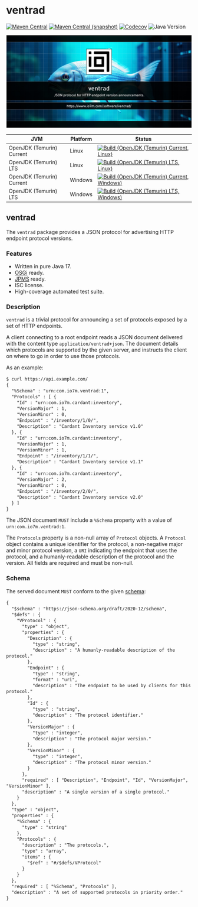 ventrad
===

[![Maven Central](https://img.shields.io/maven-central/v/com.io7m.ventrad/com.io7m.ventrad.svg?style=flat-square)](http://search.maven.org/#search%7Cga%7C1%7Cg%3A%22com.io7m.ventrad%22)
[![Maven Central (snapshot)](https://img.shields.io/nexus/s/com.io7m.ventrad/com.io7m.ventrad?server=https%3A%2F%2Fs01.oss.sonatype.org&style=flat-square)](https://s01.oss.sonatype.org/content/repositories/snapshots/com/io7m/ventrad/)
[![Codecov](https://img.shields.io/codecov/c/github/io7m-com/ventrad.svg?style=flat-square)](https://codecov.io/gh/io7m-com/ventrad)
![Java Version](https://img.shields.io/badge/17-java?label=java&color=e65cc3)

![com.io7m.ventrad](./src/site/resources/ventrad.jpg?raw=true)

| JVM | Platform | Status |
|-----|----------|--------|
| OpenJDK (Temurin) Current | Linux | [![Build (OpenJDK (Temurin) Current, Linux)](https://img.shields.io/github/actions/workflow/status/io7m-com/ventrad/main.linux.temurin.current.yml)](https://www.github.com/io7m-com/ventrad/actions?query=workflow%3Amain.linux.temurin.current)|
| OpenJDK (Temurin) LTS | Linux | [![Build (OpenJDK (Temurin) LTS, Linux)](https://img.shields.io/github/actions/workflow/status/io7m-com/ventrad/main.linux.temurin.lts.yml)](https://www.github.com/io7m-com/ventrad/actions?query=workflow%3Amain.linux.temurin.lts)|
| OpenJDK (Temurin) Current | Windows | [![Build (OpenJDK (Temurin) Current, Windows)](https://img.shields.io/github/actions/workflow/status/io7m-com/ventrad/main.windows.temurin.current.yml)](https://www.github.com/io7m-com/ventrad/actions?query=workflow%3Amain.windows.temurin.current)|
| OpenJDK (Temurin) LTS | Windows | [![Build (OpenJDK (Temurin) LTS, Windows)](https://img.shields.io/github/actions/workflow/status/io7m-com/ventrad/main.windows.temurin.lts.yml)](https://www.github.com/io7m-com/ventrad/actions?query=workflow%3Amain.windows.temurin.lts)|

## ventrad

The `ventrad` package provides a JSON protocol for advertising HTTP endpoint
protocol versions.

### Features

* Written in pure Java 17.
* [OSGi](https://www.osgi.org/) ready.
* [JPMS](https://en.wikipedia.org/wiki/Java_Platform_Module_System) ready.
* ISC license.
* High-coverage automated test suite.

### Description

`ventrad` is a trivial protocol for announcing a set of protocols
exposed by a set of HTTP endpoints.

A client connecting to a root endpoint reads a JSON document delivered with
the content type `application/ventrad+json`. The document details which
protocols are supported by the given server, and instructs the client on
where to go in order to use those protocols.

As an example:

```
$ curl https://api.example.com/
{
  "%Schema" : "urn:com.io7m.ventrad:1",
  "Protocols" : [ {
    "Id" : "urn:com.io7m.cardant:inventory",
    "VersionMajor" : 1,
    "VersionMinor" : 0,
    "Endpoint" : "/inventory/1/0/",
    "Description" : "Cardant Inventory service v1.0"
  }, {
    "Id" : "urn:com.io7m.cardant:inventory",
    "VersionMajor" : 1,
    "VersionMinor" : 1,
    "Endpoint" : "/inventory/1/1/",
    "Description" : "Cardant Inventory service v1.1"
  }, {
    "Id" : "urn:com.io7m.cardant:inventory",
    "VersionMajor" : 2,
    "VersionMinor" : 0,
    "Endpoint" : "/inventory/2/0/",
    "Description" : "Cardant Inventory service v2.0"
  } ]
}
```

The JSON document `MUST` include a `%Schema` property with a value of
`urn:com.io7m.ventrad:1`.

The `Protocols` property is a non-null array of `Protocol` objects. A
`Protocol` object contains a unique identifier for the protocol, a non-negative
major and minor protocol version, a `URI` indicating the endpoint that uses
the protocol, and a humanly-readable description of the protocol and the
version. All fields are required and must be non-null.

### Schema

The served document `MUST` conform to the given [schema](Ventrad.schema.json):

```
{
  "$schema" : "https://json-schema.org/draft/2020-12/schema",
  "$defs" : {
    "VProtocol" : {
      "type" : "object",
      "properties" : {
        "Description" : {
          "type" : "string",
          "description" : "A humanly-readable description of the protocol."
        },
        "Endpoint" : {
          "type" : "string",
          "format" : "uri",
          "description" : "The endpoint to be used by clients for this protocol."
        },
        "Id" : {
          "type" : "string",
          "description" : "The protocol identifier."
        },
        "VersionMajor" : {
          "type" : "integer",
          "description" : "The protocol major version."
        },
        "VersionMinor" : {
          "type" : "integer",
          "description" : "The protocol minor version."
        }
      },
      "required" : [ "Description", "Endpoint", "Id", "VersionMajor", "VersionMinor" ],
      "description" : "A single version of a single protocol."
    }
  },
  "type" : "object",
  "properties" : {
    "%Schema" : {
      "type" : "string"
    },
    "Protocols" : {
      "description" : "The protocols.",
      "type" : "array",
      "items" : {
        "$ref" : "#/$defs/VProtocol"
      }
    }
  },
  "required" : [ "%Schema", "Protocols" ],
  "description" : "A set of supported protocols in priority order."
}
```

